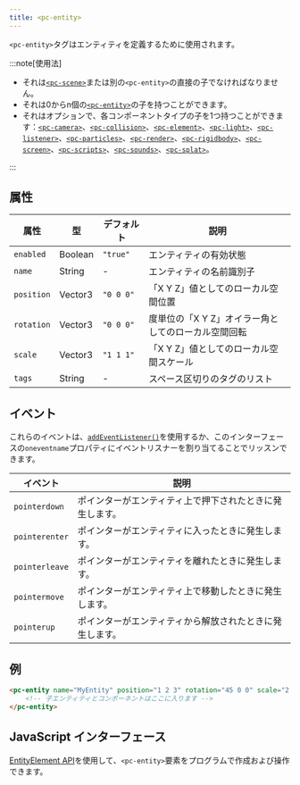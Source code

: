 ```yaml
---
title: <pc-entity>
---
```


`<pc-entity>`タグはエンティティを定義するために使用されます。

:::note[使用法]

*   それは[`<pc-scene>`](../pc-scene)または別の`<pc-entity>`の直接の子でなければなりません。
*   それは0からn個の[`<pc-entity>`](../pc-entity)の子を持つことができます。
*   それはオプションで、各コンポーネントタイプの子を1つ持つことができます：[`<pc-camera>`](../pc-camera)、[`<pc-collision>`](../pc-collision)、[`<pc-element>`](../pc-element)、[`<pc-light>`](../pc-light)、[`<pc-listener>`](../pc-listener)、[`<pc-particles>`](../pc-particles)、[`<pc-render>`](../pc-render)、[`<pc-rigidbody>`](../pc-rigidbody)、[`<pc-screen>`](../pc-screen)、[`<pc-scripts>`](../pc-scripts)、[`<pc-sounds>`](../pc-sounds)、[`<pc-splat>`](../pc-splat)。

:::

## 属性

<div className="attribute-table">

| 属性 | 型 | デフォルト | 説明 |
| --- | --- | --- | --- |
| `enabled` | Boolean | `"true"` | エンティティの有効状態 |
| `name` | String | - | エンティティの名前識別子 |
| `position` | Vector3 | `"0 0 0"` | 「X Y Z」値としてのローカル空間位置 |
| `rotation` | Vector3 | `"0 0 0"` | 度単位の「X Y Z」オイラー角としてのローカル空間回転 |
| `scale` | Vector3 | `"1 1 1"` | 「X Y Z」値としてのローカル空間スケール |
| `tags` | String | - | スペース区切りのタグのリスト |

</div>

## イベント

これらのイベントは、[`addEventListener()`](https://developer.mozilla.org/en-US/docs/Web/API/EventTarget/addEventListener)を使用するか、このインターフェースの`oneventname`プロパティにイベントリスナーを割り当てることでリッスンできます。

| イベント | 説明 |
| --- | --- |
| `pointerdown` | ポインターがエンティティ上で押下されたときに発生します。 |
| `pointerenter` | ポインターがエンティティに入ったときに発生します。 |
| `pointerleave` | ポインターがエンティティを離れたときに発生します。 |
| `pointermove` | ポインターがエンティティ上で移動したときに発生します。 |
| `pointerup` | ポインターがエンティティから解放されたときに発生します。 |

## 例

```html
<pc-entity name="MyEntity" position="1 2 3" rotation="45 0 0" scale="2 2 2" tags="tag1 tag2">
    <!-- 子エンティティとコンポーネントはここに入ります -->
</pc-entity>
```

## JavaScript インターフェース

[EntityElement API](https://api.playcanvas.com/web-components/classes/EntityElement.html)を使用して、`<pc-entity>`要素をプログラムで作成および操作できます。
